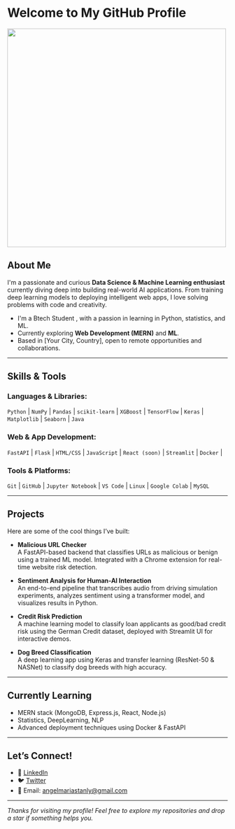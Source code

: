 # Welcome to My GitHub Profile

<img src="https://media.giphy.com/media/l0HUpt2s9Pclgt9Vm/giphy.gif" width="500"/>

## About Me

I'm a passionate and curious **Data Science & Machine Learning enthusiast** currently diving deep into building real-world AI applications. From training deep learning models to deploying intelligent web apps, I love solving problems with code and creativity. 

-  I'm a Btech Student , with a passion in learning in Python, statistics, and ML.
-  Currently exploring **Web Development (MERN)** and **ML**.
-  Based in [Your City, Country], open to remote opportunities and collaborations.

---

##  Skills & Tools

### Languages & Libraries:
`Python` | `NumPy` | `Pandas` | `scikit-learn` | `XGBoost` | `TensorFlow` | `Keras` | `Matplotlib` | `Seaborn` | `Java`

### Web & App Development:
`FastAPI` | `Flask` | `HTML/CSS` | `JavaScript` | `React (soon)` | `Streamlit` | `Docker` | 

### Tools & Platforms:
`Git` | `GitHub` | `Jupyter Notebook` | `VS Code` | `Linux` | `Google Colab` | `MySQL`

---

## Projects

Here are some of the cool things I’ve built:

- **Malicious URL Checker**  
  A FastAPI-based backend that classifies URLs as malicious or benign using a trained ML model. Integrated with a Chrome extension for real-time website risk detection.

- **Sentiment Analysis for Human-AI Interaction**  
  An end-to-end pipeline that transcribes audio from driving simulation experiments, analyzes sentiment using a transformer model, and visualizes results in Python.

- **Credit Risk Prediction**  
  A machine learning model to classify loan applicants as good/bad credit risk using the German Credit dataset, deployed with Streamlit UI for interactive demos.

- **Dog Breed Classification**  
  A deep learning app using Keras and transfer learning (ResNet-50 & NASNet) to classify dog breeds with high accuracy.

---

## Currently Learning

- MERN stack (MongoDB, Express.js, React, Node.js)
- Statistics, DeepLearning, NLP
- Advanced deployment techniques using Docker & FastAPI

---

## Let’s Connect!

- 💼 [LinkedIn]([https://www.linkedin.com/in/your-link](https://www.linkedin.com/in/angel-maria-stanley-218a0893/))
- 🐦 [Twitter]([https://twitter.com/your-handle](https://x.com/AngelStanl90925))
- 📧 Email: angelmariastanly@gmail.com

---

 *Thanks for visiting my profile! Feel free to explore my repositories and drop a star if something helps you.*

